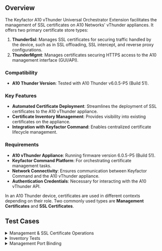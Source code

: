 ## Overview

The Keyfactor A10 vThunder Universal Orchestrator Extension facilitates the management of SSL certificates on A10 Networks' vThunder appliances. It offers two primary certificate store types:

1. **ThunderSsl**: Manages SSL certificates for securing traffic handled by the device, such as in SSL offloading, SSL intercept, and reverse proxy configurations.
2. **ThunderMgmt**: Manages certificates securing HTTPS access to the A10 management interface (GUI/API).

### Compatibility

- **A10 Thunder Version**: Tested with A10 Thunder v6.0.5-P5 (Build 51).

### Key Features

- **Automated Certificate Deployment**: Streamlines the deployment of SSL certificates to the A10 vThunder appliance.
- **Certificate Inventory Management**: Provides visibility into existing certificates on the appliance.
- **Integration with Keyfactor Command**: Enables centralized certificate lifecycle management.

### Requirements

- **A10 vThunder Appliance**: Running firmware version 6.0.5-P5 (Build 51).
- **Keyfactor Command Platform**: For orchestrating certificate management tasks.
- **Network Connectivity**: Ensures communication between Keyfactor Command and the A10 vThunder appliance.
- **Authentication Credentials**: Necessary for interacting with the A10 vThunder API.

In an A10 Thunder device, certificates are used in different contexts depending on their role. Two commonly used types are **Management Certificates** and **SSL Certificates**.

## Test Cases  
<details>  
<summary>Management & SSL Certificate Operations</summary>  

Case Number|Case Name|Store Path|Enrollment Params|Expected Results|Passed|Screenshots  
-------|----------|------------------|--------------------|----------------------------|----|--------  
TC1|Add Unbound Certificate|shared|**Alias**:<br>&lt;random&gt;<br>**Overwrite**:<br>false|Cert and Chain Added|True|![](images/TC1.gif)  
TC2|Remove Unbound Certificate|shared|**Alias**:<br>&lt;same-random&gt;<br>**Overwrite**:<br>false|Cert Removed Successfully|True|![](images/TC2.gif)  
TC3|Add Certificate to New Partition|keyfactor2|**Alias**:<br>&lt;random&gt;<br>**Overwrite**:<br>false|Cert Added to Partition|True|![](images/TC3.gif)  
TC4|Remove Cert from Partition|keyfactor2|**Alias**:<br>&lt;same-random&gt;<br>**Overwrite**:<br>false|Cert Removed from Partition|True|![](images/TC4.gif)  
TC5|Renew Bound Cert With Overwrite|shared|**Alias**:<br>&lt;entered-name&gt;<br>**Overwrite**:<br>true|Cert Renamed and Rebound|True|![](images/TC5.gif)  
TC6|Renew Bound Cert in Different Partition|keyfactor2|**Alias**:<br>&lt;entered-name&gt;<br>**Overwrite**:<br>true|Cert Renamed and Rebound|True|![](images/TC6.gif)  
TC7|Attempt to Remove Bound Cert (Not Allowed)|keyfactor2|**Alias**:<br>&lt;entered-name&gt;<br>**Overwrite**:<br>true|Error: Bound Cert Cannot Be Removed|True|![](images/TC7.gif)  

</details>

<details>  
<summary>Inventory Tests</summary>  

Case Number|Case Name|Store Path|Enrollment Params|Expected Results|Passed|Screenshots  
-------|----------|------------------|--------------------|----------------------------|----|--------  
TC8|Inventory From Partition|keyfactor2|—|Partition Certs Listed|True|![](images/TC8.gif)  
TC9|Inventory From Shared Location|shared|—|Shared Certs Listed|True|![](images/TC9.gif)  
TC14|Inventory Management Certs from SCP|/home/ec2-user|—|Mgmt Certs Retrieved from SCP|True|![](images/TC14.gif)  

</details>

<details>  
<summary>Management Port Binding</summary>  

Case Number|Case Name|Store Path|Enrollment Params|Expected Results|Passed|Screenshots  
-------|----------|------------------|--------------------|----------------------------|----|--------  
TC10|Add New Cert and Bind to Mgmt Port|/home/ec2-user|**Alias**:<br>&lt;random&gt;<br>**Overwrite**:<br>true|Cert Installed and Bound|True|![](images/TC10.gif)  
TC11|Renew and Rebind Cert to Mgmt Port|/home/ec2-user|**Alias**:<br>&lt;same&gt;<br>**Overwrite**:<br>true|Cert Renewed and Bound Again|True|![](images/TC11.gif)  
TC13|Remove Mgmt Bound Cert|/home/ec2-user|**Alias**:<br>&lt;same&gt;<br>**Overwrite**:<br>false|Cert Removed, Binding Left Intact|True|![](images/TC13.gif)  

</details>
